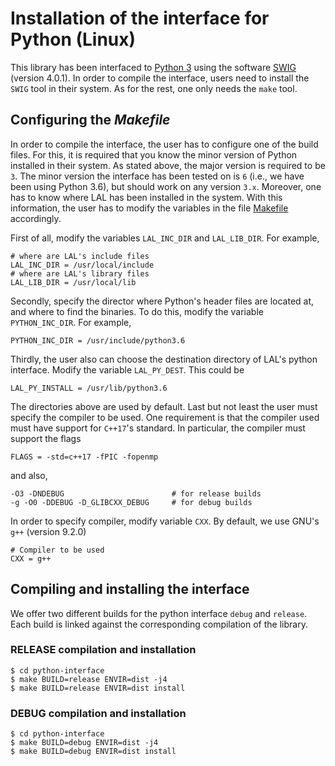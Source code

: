 # Installation of the interface for Python (Linux)

This library has been interfaced to [Python 3](https://www.python.org/) using the software [SWIG](http://www.swig.org/) (version 4.0.1). In order to compile the interface, users need to install the `SWIG` tool in their system. As for the rest, one only needs the `make` tool.

## Configuring the _Makefile_

In order to compile the interface, the user has to configure one of the build files. For this, it is required that you know the minor version of Python installed in their system. As stated above, the major version is required to be `3`. The minor version the interface has been tested on is `6` (i.e., we have been using Python 3.6), but should work on any version `3.x`. Moreover, one has to know where LAL has been installed in the system. With this information, the user has to modify the variables in the file [Makefile](https://github.com/lluisalemanypuig/linear-arrangement-library/blob/master/python-interface/Makefile) accordingly.

First of all, modify the variables `LAL_INC_DIR` and `LAL_LIB_DIR`. For example,

	# where are LAL's include files
	LAL_INC_DIR = /usr/local/include
	# where are LAL's library files
	LAL_LIB_DIR = /usr/local/lib

Secondly, specify the director where Python's header files are located at, and where to find the binaries. To do this, modify the variable `PYTHON_INC_DIR`. For example, 

	PYTHON_INC_DIR = /usr/include/python3.6

Thirdly, the user also can choose the destination directory of LAL's python interface. Modify the variable `LAL_PY_DEST`. This could be

	LAL_PY_INSTALL = /usr/lib/python3.6

The directories above are used by default. Last but not least the user must specify the compiler to be used. One requirement is that the compiler used must have support for `C++17`'s standard. In particular, the compiler must support the flags

	FLAGS = -std=c++17 -fPIC -fopenmp

and also,

	-O3 -DNDEBUG                        # for release builds
	-g -O0 -DDEBUG -D_GLIBCXX_DEBUG     # for debug builds

In order to specify compiler, modify variable `CXX`. By default, we use GNU's `g++` (version 9.2.0)

	# Compiler to be used
	CXX = g++

## Compiling and installing the interface

We offer two different builds for the python interface `debug` and `release`. Each build is linked against the corresponding compilation of the library.

### RELEASE compilation and installation

	$ cd python-interface
	$ make BUILD=release ENVIR=dist -j4
	$ make BUILD=release ENVIR=dist install

### DEBUG compilation and installation

	$ cd python-interface
	$ make BUILD=debug ENVIR=dist -j4
	$ make BUILD=debug ENVIR=dist install
